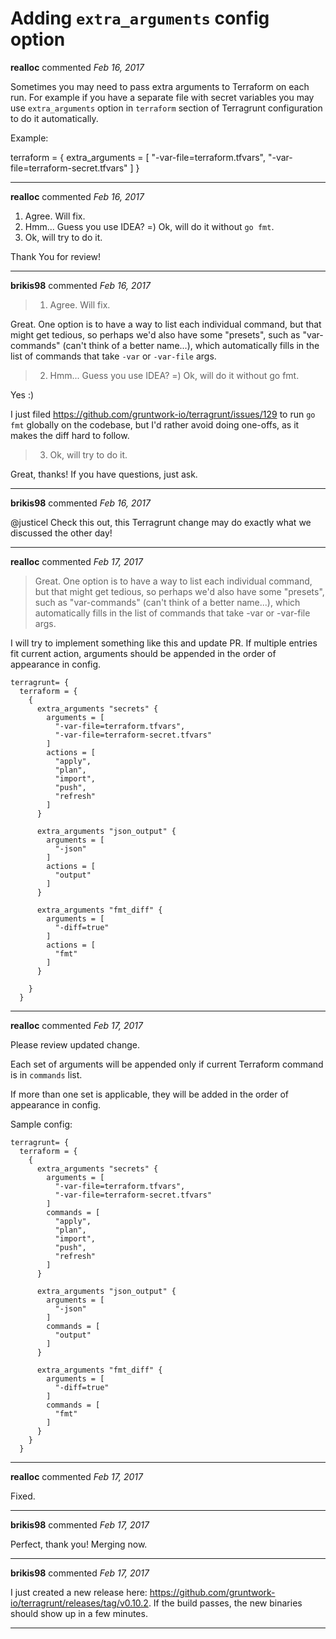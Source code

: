 # Adding `extra_arguments` config option

**realloc** commented *Feb 16, 2017*

Sometimes you may need to pass extra arguments to Terraform on each run.
For example if you have a separate file with secret variables you may
use `extra_arguments` option in `terraform` section of Terragrunt
configuration to do it automatically.

Example:

  terraform = {
    extra_arguments = [
      "-var-file=terraform.tfvars",
      "-var-file=terraform-secret.tfvars"
    ]
  }
<br />
***


**realloc** commented *Feb 16, 2017*

1. Agree. Will fix.
2. Hmm... Guess you use IDEA? =) Ok, will do it without `go fmt`.
3. Ok, will try to do it.

Thank You for review!
***

**brikis98** commented *Feb 16, 2017*

> 1. Agree. Will fix.

Great. One option is to have a way to list each individual command, but that might get tedious, so perhaps we'd also have some "presets", such as "var-commands" (can't think of a better name...), which automatically fills in the list of commands that take `-var` or `-var-file` args.

> 2. Hmm... Guess you use IDEA? =) Ok, will do it without go fmt.

Yes :)

I just filed https://github.com/gruntwork-io/terragrunt/issues/129 to run `go fmt` globally on the codebase, but I'd rather avoid doing one-offs, as it makes the diff hard to follow. 

> 3. Ok, will try to do it.

Great, thanks! If you have questions, just ask.
***

**brikis98** commented *Feb 16, 2017*

@justicel Check this out, this Terragrunt change may do exactly what we discussed the other day!
***

**realloc** commented *Feb 17, 2017*

> Great. One option is to have a way to list each individual command, but that might get tedious, so perhaps we'd also have some "presets", such as "var-commands" (can't think of a better name...), which automatically fills in the list of commands that take -var or -var-file args.

I will try to implement something like this and update PR. If multiple entries fit current action, arguments should be appended in the order of appearance in config.

``` hcl
terragrunt= {
  terraform = {
    {
      extra_arguments "secrets" {
        arguments = [
          "-var-file=terraform.tfvars",
          "-var-file=terraform-secret.tfvars"
        ]
        actions = [
          "apply",
          "plan",
          "import",
          "push",
          "refresh"
        ]
      }
      
      extra_arguments "json_output" {
        arguments = [
          "-json"
        ]
        actions = [
          "output"
        ]
      }
      
      extra_arguments "fmt_diff" {
        arguments = [
          "-diff=true"
        ]
        actions = [
          "fmt"
        ]
      }
      
    }
  }
```
***

**realloc** commented *Feb 17, 2017*

Please review updated change.

Each set of arguments will be appended only if current Terraform command is in `commands` list.

If more than one set is applicable, they will be added in the order of appearance in config.

Sample config:

``` hcl
terragrunt= {
  terraform = {
    {
      extra_arguments "secrets" {
        arguments = [
          "-var-file=terraform.tfvars",
          "-var-file=terraform-secret.tfvars"
        ]
        commands = [
          "apply",
          "plan",
          "import",
          "push",
          "refresh"
        ]
      }

      extra_arguments "json_output" {
        arguments = [
          "-json"
        ]
        commands = [
          "output"
        ]
      }

      extra_arguments "fmt_diff" {
        arguments = [
          "-diff=true"
        ]
        commands = [
          "fmt"
        ]
      }
    }
  }
```
***

**realloc** commented *Feb 17, 2017*

Fixed.
***

**brikis98** commented *Feb 17, 2017*

Perfect, thank you! Merging now.
***

**brikis98** commented *Feb 17, 2017*

I just created a new release here: https://github.com/gruntwork-io/terragrunt/releases/tag/v0.10.2. If the build passes, the new binaries should show up in a few minutes.
***

